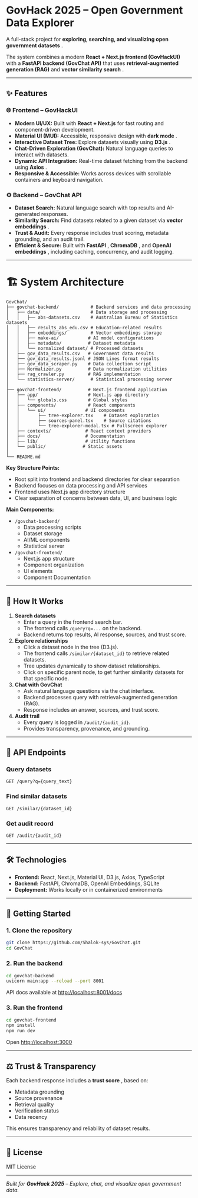 # GovHack 2025 – Open Government Data Explorer

A full-stack project for **exploring, searching, and visualizing open government datasets** .

The system combines a modern **React + Next.js frontend (GovHackUI)** with a **FastAPI backend (GovChat API)** that uses **retrieval-augmented generation (RAG)** and **vector similarity search** .

---

## ✨ Features

### 🌐 Frontend – GovHackUI

- **Modern UI/UX:** Built with **React + Next.js** for fast routing and component-driven development.
- **Material UI (MUI):** Accessible, responsive design with **dark mode** .
- **Interactive Dataset Tree:** Explore datasets visually using **D3.js** .
- **Chat-Driven Exploration (GovChat):** Natural language queries to interact with datasets.
- **Dynamic API Integration:** Real-time dataset fetching from the backend using **Axios** .
- **Responsive & Accessible:** Works across devices with scrollable containers and keyboard navigation.

### ⚙️ Backend – GovChat API

- **Dataset Search:** Natural language search with top results and AI-generated responses.
- **Similarity Search:** Find datasets related to a given dataset via **vector embeddings** .
- **Trust & Audit:** Every response includes trust scoring, metadata grounding, and an audit trail.
- **Efficient & Secure:** Built with **FastAPI** , **ChromaDB** , and **OpenAI embeddings** , including caching, concurrency, and audit logging.

---

# 🏗️ System Architecture

```
GovChat/
├── govchat-backend/            # Backend services and data processing
│   ├── data/                   # Data storage and processing
│   │   ├── abs-datasets.csv    # Australian Bureau of Statistics datasets
│   │   ├── results_abs_edu.csv # Education-related results
│   │   ├── embeddings/         # Vector embeddings storage
│   │   ├── make-ai/           # AI model configurations
│   │   ├── metadata/          # Dataset metadata
│   │   └── normalized dataset/ # Processed datasets
│   ├── gov_data_results.csv   # Government data results
│   ├── gov_data_results.jsonl # JSON Lines format results
│   ├── gov_data_scraper.py    # Data collection script
│   ├── Normalizer.py          # Data normalization utilities
│   ├── rag_crawler.py         # RAG implementation
│   └── statistics-server/      # Statistical processing server
│
├── govchat-frontend/          # Next.js frontend application
│   ├── app/                   # Next.js app directory
│   │   └── globals.css        # Global styles
│   ├── components/            # React components
│   │   └── ui/               # UI components
│   │       ├── tree-explorer.tsx    # Dataset exploration
│   │       ├── sources-panel.tsx    # Source citations
│   │       └── tree-explorer-modal.tsx # Fullscreen explorer
│   ├── contexts/             # React context providers
│   ├── docs/                 # Documentation
│   ├── lib/                  # Utility functions
│   └── public/              # Static assets
│
└── README.md
```

**Key Structure Points:**

- Root split into frontend and backend directories for clear separation
- Backend focuses on data processing and API services
- Frontend uses Next.js app directory structure
- Clear separation of concerns between data, UI, and business logic

**Main Components:**

- `/govchat-backend/`
  - Data processing scripts
  - Dataset storage
  - AI/ML components
  - Statistical server
- `/govchat-frontend/`
  - Next.js app structure
  - Component organization
  - UI elements
  - Component Documentation

---

## 🚀 How It Works

1. **Search datasets**
   - Enter a query in the frontend search bar.
   - The frontend calls `/query?q=...` on the backend.
   - Backend returns top results, AI response, sources, and trust score.
2. **Explore relationships**
   - Click a dataset node in the tree (D3.js).
   - The frontend calls `/similar/{dataset_id}` to retrieve related datasets.
   - Tree updates dynamically to show dataset relationships.
   - Click on specific parent node, to get further similarity datasets for that specific node.
3. **Chat with GovChat**
   - Ask natural language questions via the chat interface.
   - Backend processes query with retrieval-augmented generation (RAG).
   - Response includes an answer, sources, and trust score.
4. **Audit trail**
   - Every query is logged in `/audit/{audit_id}`.
   - Provides transparency, provenance, and grounding.

---

## 🔌 API Endpoints

### Query datasets

```http
GET /query?q={query_text}
```

### Find similar datasets

```http
GET /similar/{dataset_id}
```

### Get audit record

```http
GET /audit/{audit_id}
```

---

## 🛠️ Technologies

- **Frontend:** React, Next.js, Material UI, D3.js, Axios, TypeScript
- **Backend:** FastAPI, ChromaDB, OpenAI Embeddings, SQLite
- **Deployment:** Works locally or in containerized environments

---

## 🏃 Getting Started

### 1. Clone the repository

```bash
git clone https://github.com/Shalok-sys/GovChat.git
cd GovChat
```

### 2. Run the backend

```bash
cd govchat-backend
uvicorn main:app --reload --port 8001
```

API docs available at [http://localhost:8001/docs](http://localhost:8001/docs)

### 3. Run the frontend

```bash
cd govchat-frontend
npm install
npm run dev
```

Open [http://localhost:3000](http://localhost:3000)

---

## ⚖️ Trust & Transparency

Each backend response includes a **trust score** , based on:

- Metadata grounding
- Source provenance
- Retrieval quality
- Verification status
- Data recency

This ensures transparency and reliability of dataset results.

---

## 📜 License

MIT License

---

_Built for **GovHack 2025** – Explore, chat, and visualize open government data._
